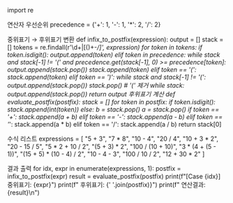 import re

연산자 우선순위
precedence = {'+': 1, '-': 1, '*': 2, '/': 2}

중위표기 → 후위표기 변환
def infix_to_postfix(expression):
    output = []
    stack = []
    tokens = re.findall(r'\d+|[()+\-*/]', expression)
    for token in tokens:
        if token.isdigit():
            output.append(token)
        elif token in precedence:
            while stack and stack[-1] != '(' and precedence.get(stack[-1], 0) >= precedence[token]:
                output.append(stack.pop())
            stack.append(token)
        elif token == '(':
            stack.append(token)
        elif token == ')':
            while stack and stack[-1] != '(':
                output.append(stack.pop())
            stack.pop()  # '(' 제거
    while stack:
        output.append(stack.pop())
    return output
 후위표기 계산
def evaluate_postfix(postfix):
    stack = []
    for token in postfix:
        if token.isdigit():
            stack.append(int(token))
        else:
            b = stack.pop()
            a = stack.pop()
            if token == '+': stack.append(a + b)
            elif token == '-': stack.append(a - b)
            elif token == '*': stack.append(a * b)
            elif token == '/': stack.append(a / b)
    return stack[0]
    
 수식 리스트
expressions = [
    "5 + 3",
    "7 * 8",
    "10 - 4",
    "20 / 4",
    "10 + 3 * 2",
    "20 - 15 / 5",
    "5 * 2 + 10 / 2",
    "(5 + 3) * 2",
    "100 / (10 + 10)",
    "3 * (4 + (5 - 1))",
    "(15 + 5) * (10 - 4) / 2",
    "10 - 4 - 3",
    "100 / 10 / 2",
    "12 + 30 * 2"
]

결과 출력
for idx, expr in enumerate(expressions, 1):
    postfix = infix_to_postfix(expr)
    result = evaluate_postfix(postfix)
    print(f"[Case {idx}] 중위표기: {expr}")
    print(f"         후위표기: {' '.join(postfix)}")
    print(f"         연산결과: {result}\n")
